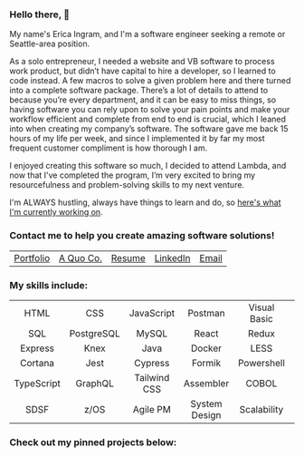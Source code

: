 ### Hello there, 👋

My name's Erica Ingram, and I'm a software engineer seeking a remote or Seattle-area position.

As a solo entrepreneur, I needed a website and VB software to process work product, but didn’t have capital to hire a developer, so I learned to code instead. A few macros to solve a given problem here and there turned into a complete software package. There’s a lot of details to attend to because you’re every department, and it can be easy to miss things, so having software you can rely upon to solve your pain points and make your workflow efficient and complete from end to end is crucial, which I leaned into when creating my company’s software. The software gave me back 15 hours of my life per week, and since I implemented it by far my most frequent customer compliment is how thorough I am.

I enjoyed creating this software so much, I decided to attend Lambda, and now that I've completed the program, I’m very excited to bring my resourcefulness and problem-solving skills to my next venture. 

I'm ALWAYS hustling, always have things to learn and do, so [here's what I'm currently working on](https://github.com/users/evoingram/projects/2).

### Contact me to help you create amazing software solutions!


|                                         |                                    |                                                         |                                                      |                                                  |
|-----------------------------------------|------------------------------------|---------------------------------------------------------|------------------------------------------------------|--------------------------------------------------|
| [Portfolio](http://www.ericaingram.com) | [A Quo Co.](https://www.aquoco.co) | [Resume](https://www.aquoco.co/Erica_Ingram_Resume.pdf) | [LinkedIn](https://www.linkedin.com/in/aquocotrans/) | [Email](mailto:evoingram@aquoco.onmicrosoft.com) |

### My skills include:

|               |              |              |                |              |              |
|:-------------:|:------------:|:------------:|:--------------:|:------------:|:------------:|
|      HTML     |      CSS     |  JavaScript  |     Postman    | Visual Basic |      Git     |
|      SQL      |  PostgreSQL  |     MySQL    |      React     |     Redux    |     Node     |
|    Express    |     Knex     |     Java     |      Docker    |     LESS     |     Emmet    |
|    Cortana    |     Jest     |    Cypress   |      Formik    |  Powershell  |    Python    |
|   TypeScript  |    GraphQL   | Tailwind CSS |    Assembler   |     COBOL    |     REXX     |
|      SDSF     |     z/OS     |   Agile PM   |  System Design |  Scalability |              |

### Check out my pinned projects below:
